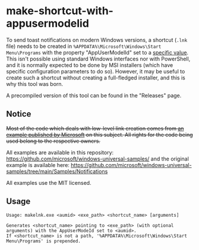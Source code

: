 # make-shortcut-with-appusermodelid

To send toast notifications on modern Windows versions, a shortcut (`.lnk` file) needs to be
created in `%APPDATA%\Microsoft\Windows\Start Menu\Programs` with the property
"AppUserModelId" set to a
[specific value](https://docs.microsoft.com/it-it/windows/desktop/shell/appids).
This isn't possible using standard Windows interfaces nor with PowerShell, and it is normally
expected to be done by MSI installers (which have specific configuration parameters to do so).
However, it may be useful to create such a shortcut without creating a full-fledged installer, and
this is why this tool was born.

A precompiled version of this tool can be found in the "Releases" page.

## Notice

~~Most of the code which deals with low-level link creation comes from
[an example published by Microsoft](https://code.msdn.microsoft.com/windowsdesktop/sending-toast-notifications-71e230a2/)
on this subject. All rights for the code being used belong to the respective owners.~~

All examples are available in this repository: https://github.com/microsoft/windows-universal-samples/ and the original
example is available here: https://github.com/microsoft/windows-universal-samples/tree/main/Samples/Notifications

All examples use the MIT licensed.

## Usage

```
Usage: makelnk.exe <aumid> <exe_path> <shortcut_name> [arguments]

Generates <shortcut_name> pointing to <exe_path> (with optional arguments) with the AppUserModeId set to <aumid>.
If <shortcut_name> is not a path, '%APPDATA%\Microsoft\Windows\Start Menu\Programs' is prepended.
```
